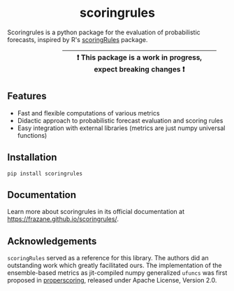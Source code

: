 <h1 align='center'>scoringrules</h1>

Scoringrules is a python package for the evaluation of probabilistic forecasts, inspired by R's [scoringRules](https://cran.r-project.org/web/packages/scoringRules/index.html) package.

<div style="margin-left: 25%;
            margin-right: auto;
            width: 70%">

| :exclamation:  This package is a work in progress, expect breaking changes :exclamation:|
|---------------------------------------------------|

</div>


## Features

- Fast and flexible computations of various metrics
- Didactic approach to probabilistic forecast evaluation and scoring rules
- Easy integration with external libraries (metrics are just numpy universal functions)

## Installation
```
pip install scoringrules
```

## Documentation

Learn more about scoringrules in its official documentation at https://frazane.github.io/scoringrules/.

## Acknowledgements
`scoringRules` served as a reference for this library. The authors did an outstanding work which greatly facilitated ours. The implementation of the ensemble-based metrics as jit-compiled numpy generalized `ufuncs` was first proposed in [properscoring](https://github.com/properscoring/properscoring), released under Apache License, Version 2.0.
